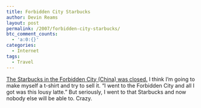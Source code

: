 ```yaml
---
title: Forbidden City Starbucks
author: Devin Reams
layout: post
permalink: /2007/forbidden-city-starbucks/
btc_comment_counts:
  - 'a:0:{}'
categories:
  - Internet
tags:
  - Travel
---
```

[The Starbucks in the Forbidden City (China) was closed.][1] I think I&#8217;m going to make myself a t-shirt and try to sell it. &#8220;I went to the Forbidden City and all I got was this lousy latte.&#8221; But seriously, I went to that Starbucks and now nobody else will be able to. Crazy.

 [1]: http://news.bbc.co.uk/2/hi/asia-pacific/6898629.stm